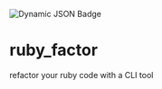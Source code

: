 ![Dynamic JSON Badge](https://img.shields.io/badge/dynamic/json?url=https%3A%2F%2Fraw.githubusercontent.com%2Flevaleureux%2Fruby_factor%2Fmaster%2Fcoverage%2F.last_run.json&query=result.line&label=Coverage)


# ruby_factor
refactor your ruby code with a CLI tool
